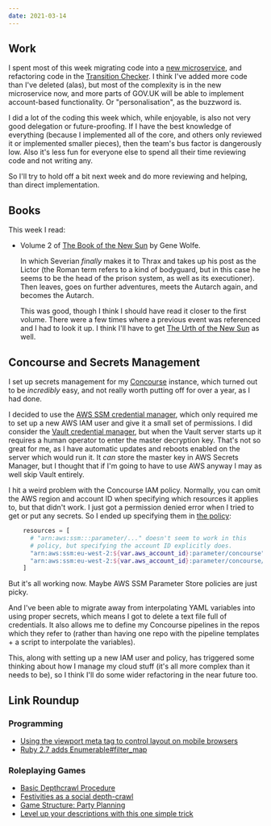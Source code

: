 ```yaml
---
date: 2021-03-14
---
```


## Work

I spent most of this week migrating code into a [new microservice][],
and refactoring code in the [Transition Checker][].  I think I've
added more code than I've deleted (alas), but most of the complexity
is in the new microservice now, and more parts of GOV.UK will be able
to implement account-based functionality.  Or "personalisation", as
the buzzword is.

I did a lot of the coding this week which, while enjoyable, is also
not very good delegation or future-proofing.  If I have the best
knowledge of everything (because I implemented all of the core, and
others only reviewed it or implemented smaller pieces), then the
team's bus factor is dangerously low.  Also it's less fun for everyone
else to spend all their time reviewing code and not writing any.

So I'll try to hold off a bit next week and do more reviewing and
helping, than direct implementation.

[new microservice]: https://github.com/alphagov/account-api
[Transition Checker]: https://www.gov.uk/transition-check/questions


## Books

This week I read:

- Volume 2 of [The Book of the New Sun][] by Gene Wolfe.

  In which Severian *finally* makes it to Thrax and takes up his post
  as the Lictor (the Roman term refers to a kind of bodyguard, but in
  this case he seems to be the head of the prison system, as well as
  its executioner).  Then leaves, goes on further adventures, meets
  the Autarch again, and <span class="spoiler">becomes the
  Autarch</span>.

  This was good, though I think I should have read it closer to the
  first volume.  There were a few times where a previous event was
  referenced and I had to look it up.  I think I'll have to get [The
  Urth of the New Sun][] as well.

[The Book of the New Sun]: https://en.wikipedia.org/wiki/The_Book_of_the_New_Sun
[The Urth of the New Sun]: https://en.wikipedia.org/wiki/The_Urth_of_the_New_Sun


## Concourse and Secrets Management

I set up secrets management for my [Concourse][] instance, which
turned out to be *incredibly* easy, and not really worth putting off
for over a year, as I had done.

I decided to use the [AWS SSM credential manager][], which only
required me to set up a new AWS IAM user and give it a small set of
permissions.  I did consider the [Vault credential manager][], but
when the Vault server starts up it requires a human operator to enter
the master decryption key.  That's not so great for me, as I have
automatic updates and reboots enabled on the server which would run
it.  It *can* store the master key in AWS Secrets Manager, but I
thought that if I'm going to have to use AWS anyway I may as well skip
Vault entirely.

I hit a weird problem with the Concourse IAM policy.  Normally, you
can omit the AWS region and account ID when specifying which resources
it applies to, but that didn't work.  I just got a permission denied
error when I tried to get or put any secrets.  So I ended up
specifying them in [the policy][]:

```terraform
    resources = [
      # "arn:aws:ssm:::parameter/..." doesn't seem to work in this
      # policy, but specifying the account ID explicitly does.
      "arn:aws:ssm:eu-west-2:${var.aws_account_id}:parameter/concourse",
      "arn:aws:ssm:eu-west-2:${var.aws_account_id}:parameter/concourse/*",
    ]
```

But it's all working now.  Maybe AWS SSM Parameter Store policies are
just picky.

And I've been able to migrate away from interpolating YAML variables
into using proper secrets, which means I got to delete a text file
full of credentials.  It also allows me to define my Concourse
pipelines in the repos which they refer to (rather than having one
repo with the pipeline templates + a script to interpolate the
variables).

This, along with setting up a new IAM user and policy, has triggered
some thinking about how I manage my cloud stuff (it's all more complex
than it needs to be), so I think I'll do some wider refactoring in the
near future too.

[Concourse]: https://concourse-ci.org/
[AWS SSM credential manager]: https://concourse-ci.org/aws-ssm-credential-manager.html
[Vault credential manager]: https://concourse-ci.org/vault-credential-manager.html
[the policy]: https://github.com/barrucadu/awsfiles/blob/master/terraform/projects/concourse/main.tf


## Link Roundup

### Programming

- [Using the viewport meta tag to control layout on mobile browsers](https://developer.mozilla.org/en-US/docs/Web/HTML/Viewport_meta_tag)
- [Ruby 2.7 adds Enumerable#filter_map](https://blog.saeloun.com/2019/05/25/ruby-2-7-enumerable-filter-map.html)

### Roleplaying Games

- [Basic Depthcrawl Procedure](https://technoskald.me/2020/08/30/basic-depthcrawl-procedure/)
- [Festivities as a social depth-crawl](https://seedofworlds.blogspot.com/2021/02/festivities-as-social-depth-crawl.html)
- [Game Structure: Party Planning](https://thealexandrian.net/wordpress/37995/roleplaying-games/game-structure-party-planning)
- [Level up your descriptions with this one simple trick](http://spriggans-den.com/2021/02/27/level-up-your-descriptions-with-this-one-simple-trick/)
